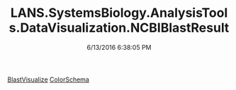 ﻿---
title: LANS.SystemsBiology.AnalysisTools.DataVisualization.NCBIBlastResult
date: 6/13/2016 6:38:05 PM
---

[BlastVisualize](T-LANS.SystemsBiology.AnalysisTools.DataVisualization.NCBIBlastResult.BlastVisualize.html)
[ColorSchema](T-LANS.SystemsBiology.AnalysisTools.DataVisualization.NCBIBlastResult.ColorSchema.html)
